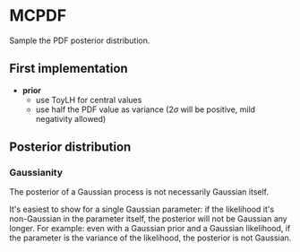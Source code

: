 # MCPDF

Sample the PDF posterior distribution.

## First implementation

- **prior**
  - use ToyLH for central values
  - use half the PDF value as variance ($2\sigma$ will be positive, mild
    negativity allowed)

## Posterior distribution

### Gaussianity

The posterior of a Gaussian process is not necessarily Gaussian itself.

It's easiest to show for a single Gaussian parameter: if the likelihood it's
non-Gaussian in the parameter itself, the posterior will not be Gaussian any
longer.
For example: even with a Gaussian prior and a Gaussian likelihood, if the
parameter is the variance of the likelihood, the posterior is not Gaussian.
